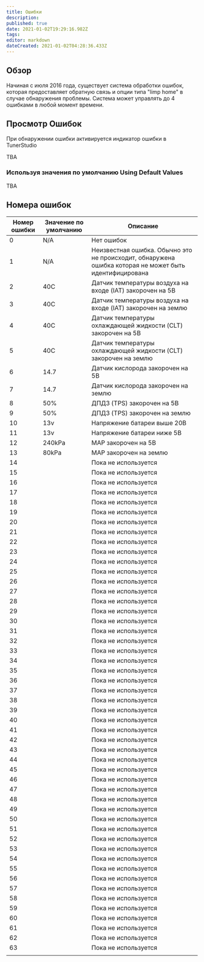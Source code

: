 ```yaml
---
title: Ошибки
description: 
published: true
date: 2021-01-02T19:29:16.982Z
tags: 
editor: markdown
dateCreated: 2021-01-02T04:28:36.433Z
---
```


Обзор
--------

Начиная с июля 2016 года, существует система обработки ошибок, которая предоставляет обратную связь и опции типа "limp home" в случае обнаружения проблемы. Система может управлять до 4 ошибками в любой момент времени.

Просмотр Ошибок
--------------

При обнаружении ошибки активируется индикатор ошибки в TunerStudio

TBA

### Используя значения по умолчанию Using Default Values

TBA

Номера ошибок
-------------

| Номер ошибки | Значение по умолчанию | Описание                                                                                                           |
|--------------|---------------|-----------------------------------------------------------------------------------------------------------------------|
| 0            | N/A           | Нет ошибок                                                                                                             |
| 1            | N/A           | Неизвестная ошибка. Обычно это не происходит, обнаружена ошибка которая не может быть идентифицирована |
| 2            | 40C           | Датчик температуры воздуха на входе (IAT) закорочен на 5В                                                                   |
| 3            | 40C           | Датчик температуры воздуха на входе (IAT) закорочен на землю                                                               |
| 4            | 40C           | Датчик температуры охлаждающей жидкости (CLT) закорочен на 5В                                                                                 |
| 5            | 40C           | Датчик температуры охлаждающей жидкости (CLT) закорочен на землю                                                                             |
| 6            | 14.7          | Датчик кислорода закорочен на 5В                                                                                            |
| 7            | 14.7          | Датчик кислорода закорочен на землю                                                                                        |
| 8            | 50%           | ДПДЗ (TPS) закорочен на 5В                                                                       |
| 9            | 50%           | ДПДЗ (TPS) закорочен на землю                                                                   |
| 10           | 13v           | Напряжение батареи выше 20В                                                                                               |
| 11           | 13v           | Напряжение батареи ниже 5В                                                                                                |
| 12           | 240kPa        | MAP закорочен на 5В                                                                                              |
| 13           | 80kPa         | MAP закорочен на землю                                                                                          |
| 14           |               | Пока не используется                                                                                                  |
| 15           |               | Пока не используется                                                                                                  |
| 16           |               | Пока не используется                                                                                                  |
| 17           |               | Пока не используется                                                                                                  |
| 18           |               | Пока не используется                                                                                                  |
| 19           |               | Пока не используется                                                                                                  |
| 20           |               | Пока не используется                                                                                                  |
| 21           |               | Пока не используется                                                                                                  |
| 22           |               | Пока не используется                                                                                                  |
| 23           |               | Пока не используется                                                                                                  |
| 24           |               | Пока не используется                                                                                                  |
| 25           |               | Пока не используется                                                                                                  |
| 26           |               | Пока не используется                                                                                                  |
| 27           |               | Пока не используется                                                                                                  |
| 28           |               | Пока не используется                                                                                                  |
| 29           |               | Пока не используется                                                                                                  |
| 30           |               | Пока не используется                                                                                                  |
| 31           |               | Пока не используется                                                                                                  |
| 32           |               | Пока не используется                                                                                                  |
| 33           |               | Пока не используется                                                                                                  |
| 34           |               | Пока не используется                                                                                                  |
| 35           |               | Пока не используется                                                                                                  |
| 36           |               | Пока не используется                                                                                                  |
| 37           |               | Пока не используется                                                                                                  |
| 38           |               | Пока не используется                                                                                                  |
| 39           |               | Пока не используется                                                                                                  |
| 40           |               | Пока не используется                                                                                                  |
| 41           |               | Пока не используется                                                                                                  |
| 42           |               | Пока не используется                                                                                                  |
| 43           |               | Пока не используется                                                                                                  |
| 44           |               | Пока не используется                                                                                                  |
| 45           |               | Пока не используется                                                                                                  |
| 46           |               | Пока не используется                                                                                                  |
| 47           |               | Пока не используется                                                                                                  |
| 48           |               | Пока не используется                                                                                                  |
| 49           |               | Пока не используется                                                                                                  |
| 50           |               | Пока не используется                                                                                                  |
| 51           |               | Пока не используется                                                                                                  |
| 52           |               | Пока не используется                                                                                                  |
| 53           |               | Пока не используется                                                                                                  |
| 54           |               | Пока не используется                                                                                                  |
| 55           |               | Пока не используется                                                                                                  |
| 56           |               | Пока не используется                                                                                                  |
| 57           |               | Пока не используется                                                                                                  |
| 58           |               | Пока не используется                                                                                                  |
| 59           |               | Пока не используется                                                                                                  |
| 60           |               | Пока не используется                                                                                                  |
| 61           |               | Пока не используется                                                                                                  |
| 62           |               | Пока не используется                                                                                                  |
| 63           |               | Пока не используется                                                                                                  |
|              |               |                                                                                                                       |

